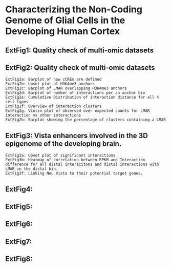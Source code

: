 # Characterizing the Non-Coding Genome of Glial Cells in the Developing Human Cortex
 
## ExtFig1: Quality check of multi-omic datasets
 
    
## ExtFig2: Quality check of multi-omic datasets
    ExtFig2a: Barplot of how cCREs are defined
    ExtFig2b: Upset plot of H3K4me3 anchors
    ExtFig2c: Barplot of LMAR overlapping H3K4me3 anchors
    ExtFig2d: Barplot of number of interactions per an anchor bin 
    ExtFig2e: Cumulative Distribution of interaction distance for all 4 cell types
    ExtFig2f: Overview of interaction clusters
    ExtFig2g: Violin plot of observed over expected counts for LMAR interaction vs other interactions
    ExtFig2h: Barplot showing the percentage of clusters containing a LMAR
    

## ExtFig3: Vista enhancers involved in the 3D epigenome of the developing brain. 
    ExtFig3a: Upset plot of significant interactions
    ExtFig3b: Heatmap of correlation between RPKM and Interaction difference for all distal interacitons and distal interactions with LMAR in the distal bin.
    ExtFig3f: Linking Neu Vista to their potential target genes.
    
## ExtFig4: 

## ExtFig5:

## ExtFig6:

## ExtFig7: 

## ExtFig8: